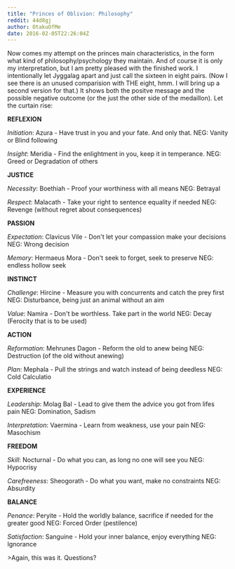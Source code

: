 ```yaml
---
title: "Princes of Oblivion: Philosophy"
reddit: 44d8gj
author: OtakuOfMe
date: 2016-02-05T22:26:04Z
---
```


Now comes my attempt on the princes main characteristics, in the form what kind of philosophy/psychology they maintain. And of course it is only my interpretation, but I am pretty pleased with the finished work. I intentionally let Jyggalag apart and just call the sixteen in eight pairs. (Now I see there is an unused comparision with THE eight, hmm. I will bring up a second version for that.) It shows both the positve message and the possible negative outcome (or the just the other side of the medaillon). Let the curtain rise:

**REFLEXION**

*Initiation*: Azura   - Have trust in you and your fate. And only that.
                               NEG: Vanity or Blind following

*Insight*: Meridia - Find the enlightment in you, keep it in temperance.
 NEG: Greed or Degradation of others

**JUSTICE**

*Necessity*: Boethiah - Proof your worthiness with all means
 NEG: Betrayal 

*Respect*: Malacath - Take your right to sentence equality if needed
 NEG: Revenge (without regret about consequences)

**PASSION**

*Expectation*: Clavicus Vile - Don't let your compassion make your decisions
 NEG: Wrong decision

*Memory*: Hermaeus Mora - Don't seek to forget, seek to preserve
 NEG: endless hollow seek

**INSTINCT**

*Challenge*: Hircine - Measure you with concurrents and catch the prey first
 NEG: Disturbance, being just an animal without an aim

*Value*: Namira - Don't be worthless. Take part in the world
 NEG: Decay (Ferocity that is to be used)

**ACTION**

*Reformation*: Mehrunes Dagon -  Reform the old to anew being
 NEG: Destruction (of the old without anewing)

*Plan*: Mephala - Pull the strings and watch instead of being deedless
 NEG: Cold Calculatio

**EXPERIENCE**

*Leadership*: Molag Bal - Lead to give them the advice you got from lifes pain
 NEG: Domination, Sadism

*Interpretation*: Vaermina - Learn from weakness, use your pain
 NEG: Masochism

**FREEDOM**

*Skill*: Nocturnal - Do what you can, as long no one will see you
 NEG: Hypocrisy

*Carefreeness*: Sheogorath - Do what you want, make no constraints
 NEG: Absurdity

**BALANCE**

*Penance*: Peryite - Hold the worldly balance, sacrifice if needed for the greater good
 NEG: Forced Order (pestilence)

*Satisfaction*: Sanguine - Hold your inner balance, enjoy everything
 NEG: Ignorance

&gt;Again, this was it. Questions?


